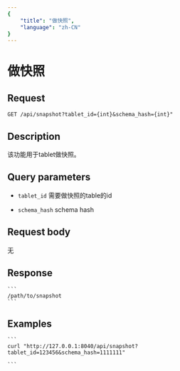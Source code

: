 ```yaml
---
{
    "title": "做快照",
    "language": "zh-CN"
}
---
```


<!-- 
Licensed to the Apache Software Foundation (ASF) under one
or more contributor license agreements.  See the NOTICE file
distributed with this work for additional information
regarding copyright ownership.  The ASF licenses this file
to you under the Apache License, Version 2.0 (the
"License"); you may not use this file except in compliance
with the License.  You may obtain a copy of the License at

  http://www.apache.org/licenses/LICENSE-2.0

Unless required by applicable law or agreed to in writing,
software distributed under the License is distributed on an
"AS IS" BASIS, WITHOUT WARRANTIES OR CONDITIONS OF ANY
KIND, either express or implied.  See the License for the
specific language governing permissions and limitations
under the License.
-->

# 做快照

## Request

`GET /api/snapshot?tablet_id={int}&schema_hash={int}"`

## Description

该功能用于tablet做快照。

## Query parameters

* `tablet_id`
    需要做快照的table的id

* `schema_hash`
    schema hash         


## Request body

无

## Response

    ```
    /path/to/snapshot
    ```
## Examples


    ```
    curl "http://127.0.0.1:8040/api/snapshot?tablet_id=123456&schema_hash=1111111"

    ```

